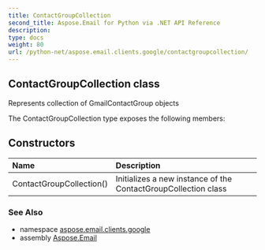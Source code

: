 ```yaml
---
title: ContactGroupCollection
second_title: Aspose.Email for Python via .NET API Reference
description: 
type: docs
weight: 80
url: /python-net/aspose.email.clients.google/contactgroupcollection/
---
```


## ContactGroupCollection class

Represents collection of GmailContactGroup objects

The ContactGroupCollection type exposes the following members:
## Constructors
| Name | Description |
| :- | :- |
|ContactGroupCollection()|Initializes a new instance of the ContactGroupCollection class|

### See Also

* namespace [aspose.email.clients.google](/python-net/aspose.email.clients.google/)
* assembly [Aspose.Email](/python-net/)

